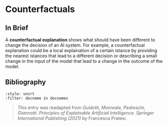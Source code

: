 # Counterfactuals

<!-- TODO: add resources or remove duplicate paragraph! -->

## In Brief

A **counterfactual explanation** shows what should have been different to change the decision of an AI system. For example, a counterfactual explanation could be a local explaination of a certain istance by providing the nearest istances that lead to a different decision or describing a small change in the input of the model that lead to a change in the outcome of the model.
<!--
## More in details

A counterfactual explanation shows what should have been different to change the decision of an AI system. Counterfactual explanations are becoming an essential component in XAI methods and applications {cite}`apicella6` because they help people in reasoing on the cause-effect relations between analyzed instances and AI decision {cite}`byrne17`.
Indeed, while direct explanations such as features importance, decision rules, and saliency maps are important for understanding the reasons for a certain decision, a counterfactual explanation reveals what should be different in a given instance to obtain an alternative decision {cite}`wachter2017right_73`. Thinking in terms of “counterfactuals” requires the ability to figure a hypothetical causal situation that contradicts the observed one {cite}`molnar2020interpretable_50`.
The “cause” of the situation are the features describing the under investigation and that “caused” a certain decision, the "event" models the decision.

The most used types of counterfactual explanations are indeed prototype-based counterfactuals. In {cite}`wachter2017counterfactual_74`, counterfactual explanations are provided by an explanation method that solves an optimization problem that given an instance under analysis, a training dataset, and a black box function, returns an instance similar to the input one and with minimum changes, i.e., minimum distance, but that revert the black box outcome. The counterfactual explanation describes the smallest change that can be made in that particular case to obtain a different decision from the AI.
In {cite}`ustun2019actionable_72` the generation of diverse counterfactuals using mixed integer programming for linear models is proposed. As previously mentioned, <span style="font-variant:small-caps;">ABELE</span> {cite}`guidotti2019latent_31` also returns synthetic counter-exemplar images that highlights the similarities and differences between images leading to the same decision and images leading to other decisions.

Another modeling for counterfactual explanations consists of the logical form that describes a causal situation like: *"If X had not occurred, Y would not have occurred"* {cite}`molnar2020interpretable_50`. 
The local model-agnostic <span style="font-variant:small-caps;">LORE</span> explanation method {cite}`guidotti2019factual_30`, besides a factual explanation rule, also provides a set of counterfactual rules that illustrate tho logic used by the AI to obtain a different decision with minimum changes. For example, in Figure {numref}`{number} <fig:counterfactual>`, the set of counterfactual rules is highlighted in purple and shows that *if income > 900 then grant, or if race = white then grant*, clarifying which particular changes would revert the decision. In {cite}`laugel2017inverse_41`, authors proposed a local neighborhood generation method based on a Growing Spheres algorithm that can be used for both finding counterfactual instances, but also as a base for extracting counterfactual rules.


```{figure} ./counterfactual.png
---
name: fig:counterfactual
width: 600px
align: center
---
Example of local factual and counter-factual explanation returned by <span style="font-variant:small-caps;">LORE</span> {cite}`Guidotti2021`.
```


-->

## Bibliography

<!-- :style: unsrtalpha -->

```{bibliography}
:style: unsrt
:filter: docname in docnames
```
> This entry was readapted from *Guidotti, Monreale, Pedreschi, Giannotti. Principles of Explainable Artificial Intelligence. Springer International Publishing (2021)* by Francesca Pratesi.

